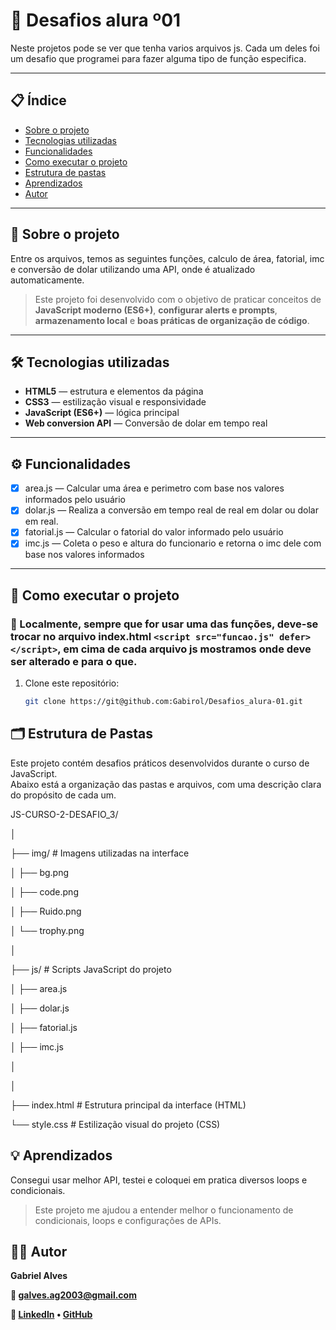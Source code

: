 # 🚀 Desafios alura º01

Neste projetos pode se ver que tenha varios arquivos js. Cada um deles foi um desafio que programei para fazer alguma tipo de função especifica.

---

## 📋 Índice

- [Sobre o projeto](#-sobre-o-projeto)
- [Tecnologias utilizadas](#-tecnologias-utilizadas)
- [Funcionalidades](#%EF%B8%8F-funcionalidades)
- [Como executar o projeto](#-como-executar-o-projeto)
- [Estrutura de pastas](#-estrutura-de-pastas)
- [Aprendizados](#-aprendizados)
- [Autor](#%E2%80%8D-autor)

---

## 📖 Sobre o projeto

Entre os arquivos, temos as seguintes funções, calculo de área, fatorial, imc e conversão de dolar utilizando uma API, onde é atualizado automaticamente. 

> Este projeto foi desenvolvido com o objetivo de praticar conceitos de **JavaScript moderno (ES6+)**, **configurar alerts e prompts**, **armazenamento local** e **boas práticas de organização de código**.

---

## 🛠 Tecnologias utilizadas

- **HTML5** — estrutura e elementos da página  
- **CSS3** — estilização visual e responsividade  
- **JavaScript (ES6+)** — lógica principal  
- **Web conversion API** — Conversão de dolar em tempo real

---

## ⚙️ Funcionalidades

- [x] area.js — Calcular uma área e perimetro com base nos valores informados pelo usuário
- [x] dolar.js — Realiza a conversão em tempo real de real em dolar ou dolar em real.  
- [x] fatorial.js — Calcular o fatorial do valor informado pelo usuário
- [x] imc.js — Coleta o peso e altura do funcionario e retorna o imc dele com base nos valores informados

---

## 🧭 Como executar o projeto

### 🔹 Localmente, sempre que for usar uma das funções, deve-se trocar no arquivo index.html `<script src="funcao.js" defer></script>`, em cima de cada arquivo js mostramos onde deve ser alterado e para o que.

1. Clone este repositório:
   ```bash
   git clone https://git@github.com:Gabirol/Desafios_alura-01.git


## 🗂 Estrutura de Pastas

Este projeto contém desafios práticos desenvolvidos durante o curso de JavaScript.  
Abaixo está a organização das pastas e arquivos, com uma descrição clara do propósito de cada um.

JS-CURSO-2-DESAFIO_3/

│

├── img/ # Imagens utilizadas na interface

│ ├── bg.png 

│ ├── code.png 

│ ├── Ruido.png

│ └── trophy.png 

│

├── js/ # Scripts JavaScript do projeto

│ ├── area.js 

│ ├── dolar.js

│ ├── fatorial.js

│ ├── imc.js

│ 

│

├── index.html # Estrutura principal da interface (HTML)

└── style.css # Estilização visual do projeto (CSS)


## 💡 Aprendizados

Consegui usar melhor API, testei e coloquei em pratica diversos loops e condicionais.

> Este projeto me ajudou a entender melhor o funcionamento de condicionais, loops e configurações de APIs.

## 👨‍💻 Autor

**Gabriel Alves**

**📧 galves.ag2003@gmail.com**

**🔗 [LinkedIn](www.linkedin.com/in/gabriel-alves-gonçalves-28220a205)
• [GitHub](https://github.com/Gabirol)**


